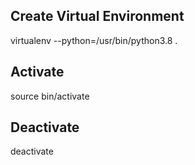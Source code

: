 ## Create Virtual Environment
virtualenv --python=/usr/bin/python3.8 .

## Activate 
source bin/activate

## Deactivate
deactivate
